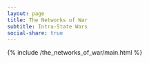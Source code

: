 ```yaml
---
layout: page
title: The Networks of War
subtitle: Intra-State Wars
social-share: true
---
```


{% include /the_networks_of_war/main.html %}
